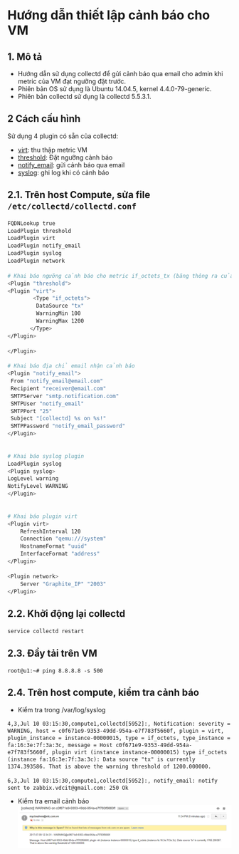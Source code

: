 # Hướng dẫn thiết lập cảnh báo cho VM

## 1. Mô tả

- Hướng dẫn sử dụng collectd để gửi cảnh báo qua email cho admin khi metric của VM đạt ngưỡng đặt trước.
- Phiên bản OS sử dụng là Ubuntu 14.04.5, kernel 4.4.0-79-generic.
- Phiên bản collectd sử dụng là collectd 5.5.3.1.

## 2 Cách cấu hình
Sử dụng 4 plugin có sẵn của collectd:
 - [virt](plugins/virt_plugin.md): thu thập metric VM
 - [threshold](plugins/threshold_plugin.md): Đặt ngưỡng cảnh báo
 - [notify_email](plugins/notify_email_plugin.md): gửi cảnh báo qua email
 - [syslog](plugins/syslog_plugin.md): ghi log khi có cảnh báo

## 2.1. Trên host Compute, sửa file `/etc/collectd/collectd.conf`

```sh
FQDNLookup true
LoadPlugin threshold
LoadPlugin virt
LoadPlugin notify_email
LoadPlugin syslog
LoadPlugin network

# Khai báo ngưỡng cảnh báo cho metric if_octets_tx (băng thông ra của interface) của VM, đơn vị là bytes
<Plugin "threshold">
<Plugin "virt">
        <Type "if_octets">
         DataSource "tx"
         WarningMin 100
         WarningMax 1200
       </Type>
</Plugin>

</Plugin>

# Khai báo địa chỉ email nhận cảnh báo
<Plugin "notify_email">
 From "notify_email@email.com"
 Recipient "receiver@email.com"
 SMTPServer "smtp.notification.com"
 SMTPUser "notify_email"
 SMTPPort "25"
 Subject "[collectd] %s on %s!"
 SMTPPassword "notify_email_password"
</Plugin>


# Khai báo syslog plugin
LoadPlugin syslog
<Plugin syslog>
LogLevel warning
NotifyLevel WARNING
</Plugin>


# Khai báo plugin virt
<Plugin virt>
    RefreshInterval 120
    Connection "qemu:///system"
    HostnameFormat "uuid"
    InterfaceFormat "address"
</Plugin>

<Plugin network>
    Server "Graphite_IP" "2003"
</Plugin>

```

## 2.2. Khởi động lại collectd
`service collectd restart`

## 2.3. Đẩy tải trên VM 
`root@u1:~# ping 8.8.8.8 -s 500`

## 2.4. Trên host compute, kiểm tra cảnh báo
- Kiểm tra trong /var/log/syslog
```
4,3,Jul 10 03:15:30,compute1,collectd[5952]:, Notification: severity = WARNING, host = c0f671e9-9353-49dd-954a-e7f783f5660f, plugin = virt, plugin_instance = instance-00000015, type = if_octets, type_instance = fa:16:3e:7f:3a:3c, message = Host c0f671e9-9353-49dd-954a-e7f783f5660f, plugin virt (instance instance-00000015) type if_octets (instance fa:16:3e:7f:3a:3c): Data source "tx" is currently 1374.393586. That is above the warning threshold of 1200.000000.

6,3,Jul 10 03:15:30,compute1,collectd[5952]:, notify_email: notify sent to zabbix.vdcit@gmail.com: 250 Ok
```

- Kiểm tra email cảnh báo
![notify_email](../images/notify_email/notify_email_1.png)

